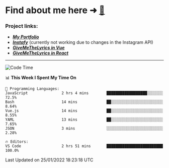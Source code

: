 # Find about me here ➜ [🧑](https://pauabella.dev)

### Project links:
- ***[My Portfolio](https://pauabella.dev)***
- ***[Instafy](https://instafy.me)*** (currently not working due to changes in the Instagram API)
- ***[GiveMeTheLyrics in Vue](https://lyrics.pauabella.dev)***
- ***[GiveMeTheLyrics in React](https://pauabella.dev/GiveMeTheLyrics)***

---
<!--START_SECTION:waka-->
![Code Time](http://img.shields.io/badge/Code%20Time-746%20hrs%2024%20mins-blue)

📊 **This Week I Spent My Time On** 

```text
💬 Programming Languages: 
JavaScript               2 hrs 4 mins        ██████████████████░░░░░░░   72.5% 
Bash                     14 mins             ██░░░░░░░░░░░░░░░░░░░░░░░   8.64% 
Vue.js                   14 mins             ██░░░░░░░░░░░░░░░░░░░░░░░   8.55% 
YAML                     13 mins             ██░░░░░░░░░░░░░░░░░░░░░░░   7.65% 
JSON                     3 mins              ░░░░░░░░░░░░░░░░░░░░░░░░░   2.28%

🔥 Editors: 
VS Code                  2 hrs 51 mins       █████████████████████████   100.0%

```


 Last Updated on 25/01/2022 18:23:18 UTC
<!--END_SECTION:waka-->
